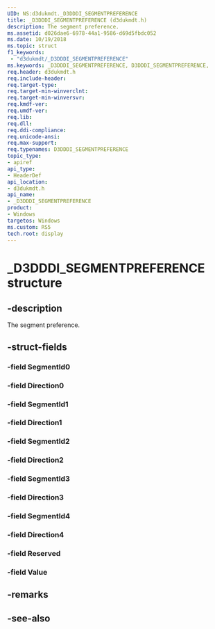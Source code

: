 ```yaml
---
UID: NS:d3dukmdt._D3DDDI_SEGMENTPREFERENCE
title: _D3DDDI_SEGMENTPREFERENCE (d3dukmdt.h)
description: The segment preference.
ms.assetid: d026dae6-6978-44a1-9586-d69d5fbdc052
ms.date: 10/19/2018
ms.topic: struct
f1_keywords:
 - "d3dukmdt/_D3DDDI_SEGMENTPREFERENCE"
ms.keywords: _D3DDDI_SEGMENTPREFERENCE, D3DDDI_SEGMENTPREFERENCE, 
req.header: d3dukmdt.h
req.include-header:
req.target-type:
req.target-min-winverclnt:
req.target-min-winversvr:
req.kmdf-ver:
req.umdf-ver:
req.lib:
req.dll:
req.ddi-compliance:
req.unicode-ansi:
req.max-support:
req.typenames: D3DDDI_SEGMENTPREFERENCE
topic_type: 
- apiref
api_type: 
- HeaderDef
api_location: 
- d3dukmdt.h
api_name: 
- _D3DDDI_SEGMENTPREFERENCE
product:
- Windows
targetos: Windows
ms.custom: RS5
tech.root: display
---
```


# _D3DDDI_SEGMENTPREFERENCE structure

## -description

The segment preference.

## -struct-fields

### -field SegmentId0
 
### -field Direction0
 
### -field SegmentId1
 
### -field Direction1
 
### -field SegmentId2
 
### -field Direction2
 
### -field SegmentId3
 
### -field Direction3
 
### -field SegmentId4
 
### -field Direction4
 
### -field Reserved
 
### -field Value
 

## -remarks

## -see-also
